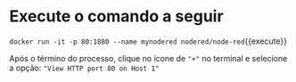# Execute o comando a seguir

`docker run -it -p 80:1880 --name mynodered nodered/node-red`{{execute}}

Após o término do processo, clique no ícone de `"+"` no terminal e selecione a opção: `"View HTTP port 80 on Host 1"`